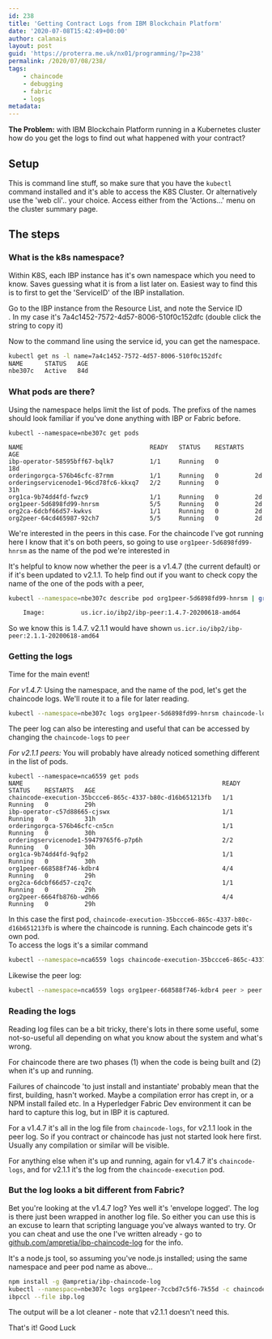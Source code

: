 ```yaml
---
id: 238
title: 'Getting Contract Logs from IBM Blockchain Platform'
date: '2020-07-08T15:42:49+00:00'
author: calanais
layout: post
guid: 'https://proterra.me.uk/nx01/programming/?p=238'
permalink: /2020/07/08/238/
tags:
    - chaincode
    - debugging
    - fabric
    - logs
metadata: 
---
```


**The Problem:** with IBM Blockchain Platform running in a Kubernetes cluster how do you get the logs to find out what happened with your contract?

## Setup

This is command line stuff, so make sure that you have the `kubectl` command installed and it's able to access the K8S Cluster. Or alternatively use the 'web cli'.. your choice. Access either from the 'Actions...' menu on the cluster summary page.

## The steps

### What is the k8s namespace?

Within K8S, each IBP instance has it's own namespace which you need to know. Saves guessing what it is from a list later on. Easiest way to find this is to first to get the 'ServiceID' of the IBP installation.

Go to the IBP instance from the Resource List, and note the Service ID  
. In my case it's 7a4c1452-7572-4d57-8006-510f0c152dfc (double click the string to copy it)

Now to the command line using the service id, you can get the namespace.

```bash
kubectl get ns -l name=7a4c1452-7572-4d57-8006-510f0c152dfc
NAME      STATUS   AGE
nbe307c   Active   84d

```

### What pods are there?

Using the namespace helps limit the list of pods. The prefixs of the names should look familiar if you've done anything with IBP or Fabric before.

```
kubectl --namespace=nbe307c get pods                             

NAME                                   READY   STATUS    RESTARTS   AGE
ibp-operator-58595bff67-bqlk7          1/1     Running   0          18d
orderingorgca-576b46cfc-87rmm          1/1     Running   0          2d
orderingservicenode1-96cd78fc6-kkxq7   2/2     Running   0          31h
org1ca-9b74dd4fd-fwzc9                 1/1     Running   0          2d
org1peer-5d6898fd99-hnrsm              5/5     Running   0          2d
org2ca-6dcbf66d57-kwkvs                1/1     Running   0          2d
org2peer-64cd465987-92ch7              5/5     Running   0          2d

```

We're interested in the peers in this case. For the chaincode I've got running here I know that it's on both peers, so going to use `org1peer-5d6898fd99-hnrsm` as the name of the pod we're interested in

It's helpful to know now whether the peer is a v1.4.7 (the current default) or if it's been updated to v2.1.1. To help find out if you want to check copy the name of the one of the pods with a peer,

```bash
kubectl --namespace=nbe307c describe pod org1peer-5d6898fd99-hnrsm | grep ibp-peer

    Image:          us.icr.io/ibp2/ibp-peer:1.4.7-20200618-amd64

```

So we know this is 1.4.7. v2.1.1 would have shown `us.icr.io/ibp2/ibp-peer:2.1.1-20200618-amd64`

### Getting the logs

Time for the main event!

*For v1.4.7:* Using the namespace, and the name of the pod, let's get the chaincode logs. We'll route it to a file for later reading.

```bash
kubectl --namespace=nbe307c logs org1peer-5d6898fd99-hnrsm chaincode-logs > ibp.log

```

The peer log can also be interesting and useful that can be accessed by changing the `chaincode-logs` to `peer`

*For v2.1.1 peers:* You will probably have already noticed something different in the list of pods.

```
kubectl --namespace=nca6559 get pods                                               
NAME                                                       READY   STATUS    RESTARTS   AGE
chaincode-execution-35bccce6-865c-4337-b80c-d16b651213fb   1/1     Running   0          29h
ibp-operator-c57d88665-cjswx                               1/1     Running   0          31h
orderingorgca-576b46cfc-cn5cn                              1/1     Running   0          30h
orderingservicenode1-59479765f6-p7p6h                      2/2     Running   0          30h
org1ca-9b74dd4fd-9qfp2                                     1/1     Running   0          30h
org1peer-668588f746-kdbr4                                  4/4     Running   0          29h
org2ca-6dcbf66d57-czq7c                                    1/1     Running   0          29h
org2peer-6664fb876b-wdh66                                  4/4     Running   0          29h

```

In this case the first pod, `chaincode-execution-35bccce6-865c-4337-b80c-d16b651213fb` is where the chaincode is running. Each chaincode gets it's own pod.  
To access the logs it's a similar command

```bash
kubectl --namespace=nca6559 logs chaincode-execution-35bccce6-865c-4337-b80c-d16b651213fb > ibp.log

```

Likewise the peer log:

```bash
kubectl --namespace=nca6559 logs org1peer-668588f746-kdbr4 peer > peer.log

```

### Reading the logs

Reading log files can be a bit tricky, there's lots in there some useful, some not-so-useful all depending on what you know about the system and what's wrong.

For chaincode there are two phases (1) when the code is being built and (2) when it's up and running.

Failures of chaincode 'to just install and instantiate' probably mean that the first, building, hasn't worked. Maybe a compilation error has crept in, or a NPM install failed etc. In a Hyperledger Fabric Dev environment it can be hard to capture this log, but in IBP it is captured.

For a v1.4.7 it's all in the log file from `chaincode-logs`, for v2.1.1 look in the peer log. So if you contract or chaincode has just not started look here first. Usually any compilation or similar will be visible.

For anything else when it's up and running, again for v1.4.7 it's `chaincode-logs`, and for v2.1.1 it's the log from the `chaincode-execution` pod.

### But the log looks a bit different from Fabric?

Bet you're looking at the v1.4.7 log? Yes well it's 'envelope logged'. The log is there just been wrapped in another log file. So either you can use this is an excuse to learn that scripting language you've always wanted to try. Or you can cheat and use the one I've written already - go to [github.com/ampretia/ibp-chaincode-log](https://github.com/ampretia/ibp-chaincode-log) for the info.

It's a node.js tool, so assuming you've node.js installed; using the same namespace and peer pod name as above...

```bash
npm install -g @ampretia/ibp-chaincode-log
kubectl --namespace=nbe307c logs org1peer-7ccbd7c5f6-7k55d -c chaincode-logs > ibp.log
ibpccl --file ibp.log 

```

The output will be a lot cleaner - note that v2.1.1 doesn't need this.

That's it! Good Luck